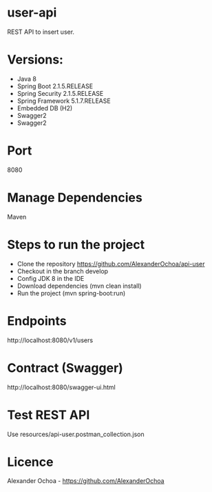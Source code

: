 # user-api
REST API to insert user.

# Versions:
- Java 8
- Spring Boot 2.1.5.RELEASE
- Spring Security 2.1.5.RELEASE
- Spring Framework 5.1.7.RELEASE
- Embedded DB (H2)
- Swagger2
- Swagger2

# Port
8080

# Manage Dependencies
Maven

# Steps to run the project
- Clone the repository https://github.com/AlexanderOchoa/api-user
- Checkout in the branch develop
- Config JDK 8 in the IDE
- Download dependencies (mvn clean install)
- Run the project (mvn spring-boot:run)

# Endpoints
http://localhost:8080/v1/users

# Contract (Swagger)
http://localhost:8080/swagger-ui.html

# Test REST API
Use resources/api-user.postman_collection.json

# Licence
Alexander Ochoa - https://github.com/AlexanderOchoa